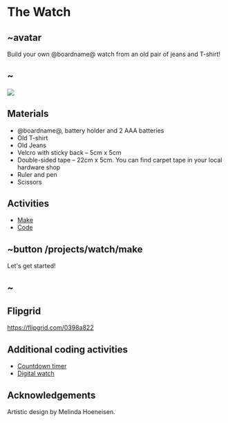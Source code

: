 # The Watch

## ~avatar

Build your own @boardname@ watch from an old pair of jeans and T-shirt!

## ~

![](/docs/static/mb/lessons/the-watch-1.png)

## Materials

* @boardname@, battery holder and 2 AAA batteries
* Old T-shirt
* Old Jeans
* Velcro with sticky back – 5cm x 5cm
* Double-sided tape – 22cm x 5cm. You can find carpet tape in your local hardware shop
* Ruler and pen
* Scissors

## Activities

* [Make](/projects/watch/make)  
* [Code](/projects/watch/code)

## ~button /projects/watch/make

Let's get started!

## ~

## Flipgrid

https://flipgrid.com/0398a822

## Additional coding activities

* [Countdown timer](/projects/watch/timer)
* [Digital watch](/projects/watch/digital-watch)

## Acknowledgements

Artistic design by Melinda Hoeneisen.


